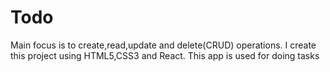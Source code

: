 # Todo
Main focus is to create,read,update and delete(CRUD) operations.
I create this project using HTML5,CSS3 and React.
This app is used for doing tasks
